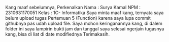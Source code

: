 Kang maaf sebelumnya, Perkenalkan
Nama : Surya Kamal
NPM : 2310631170051
Kelas : 1C- Informatika
Saya minta maaf kang, ternyata saya belum upload tugas Pertemuan 5 (Function) karena saya lupa commit githubnya pas udah upload file.
Saya mohon keringanannya kang, di dalem folder ini saya lampirin bukti jam dan tanggal saya selesai ngerjain tugasnya kang, bisa di liat di date modifiednya
Terimakasih.
